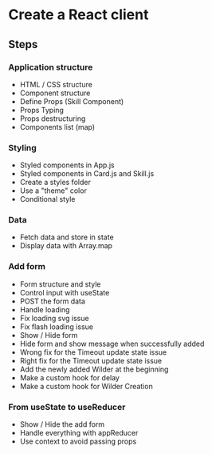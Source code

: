 # Create a React client

## Steps

### Application structure

- HTML / CSS structure
- Component structure
- Define Props (Skill Component)
- Props Typing
- Props destructuring
- Components list (map)

### Styling

- Styled components in App.js
- Styled components in Card.js and Skill.js
- Create a styles folder
- Use a "theme" color
- Conditional style

### Data

- Fetch data and store in state
- Display data with Array.map

### Add form

- Form structure and style
- Control input with useState
- POST the form data
- Handle loading
- Fix loading svg issue
- Fix flash loading issue
- Show / Hide form
- Hide form and show message when successfully added
- Wrong fix for the Timeout update state issue
- Right fix for the Timeout update state issue
- Add the newly added Wilder at the beginning
- Make a custom hook for delay
- Make a custom hook for Wilder Creation

### From useState to useReducer

- Show / Hide the add form
- Handle everything with appReducer
- Use context to avoid passing props

